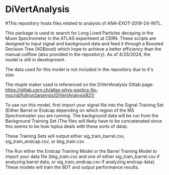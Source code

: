 # DiVertAnalysis
#This repository hosts files related to analysis of ANA-EXOT-2019-24-INTL.

This package is used to search for Long Lived Particles decaying in the Muon Spectrometer in the ATLAS experiment at CERN. These scripts are designed to input signal and background data and feed it through a Boosted Decision Tree (XGBoost) which hope to achieve a better efficiency than the manual cutflow (also provided in the repository). As of 4/25/2024, the model is still in development.


The data used for this model is not included in the repository due to it's size. 

The ntuple maker used is referenced on the DiVertAnalysis Gitlab page: https://gitlab.cern.ch/atlas-phys-exotics-llp-mscrid/fullrun2analysis/DiVertAnalysisR21/

To use run this model, first import your signal file into the Signal Training Set (Either Barrel or Endcap depending on which region of the MS Spectromoeter you are running. The background data will be run from the Background Training Set (The files will likely have to be concatenated since this seems to be how lxplus deals with these sorts of data).

These Training Sets will output either sig_train_barrel.csv, sig_train_endcap.csv, or bkg_train.csv

The Run either the Endcap Training Model or the Barrel Training Model to import your data file (bkg_train.csv and one of either sig_train_barrel.csv if analyzing barrel data, or sig_train_endcap.csv if analyzing endcap data). These models will train the BDT and output performance results.
